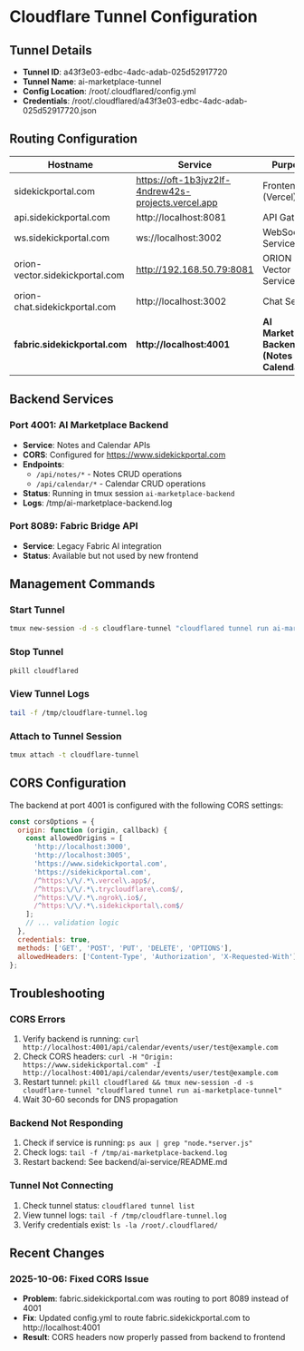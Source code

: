 # Cloudflare Tunnel Configuration

## Tunnel Details
- **Tunnel ID**: a43f3e03-edbc-4adc-adab-025d52917720
- **Tunnel Name**: ai-marketplace-tunnel
- **Config Location**: /root/.cloudflared/config.yml
- **Credentials**: /root/.cloudflared/a43f3e03-edbc-4adc-adab-025d52917720.json

## Routing Configuration

| Hostname | Service | Purpose |
|----------|---------|---------|
| sidekickportal.com | https://oft-1b3jvz2lf-4ndrew42s-projects.vercel.app | Frontend (Vercel) |
| api.sidekickportal.com | http://localhost:8081 | API Gateway |
| ws.sidekickportal.com | ws://localhost:3002 | WebSocket Service |
| orion-vector.sidekickportal.com | http://192.168.50.79:8081 | ORION Vector Service |
| orion-chat.sidekickportal.com | http://localhost:3002 | Chat Service |
| **fabric.sidekickportal.com** | **http://localhost:4001** | **AI Marketplace Backend (Notes + Calendar)** |

## Backend Services

### Port 4001: AI Marketplace Backend
- **Service**: Notes and Calendar APIs
- **CORS**: Configured for https://www.sidekickportal.com
- **Endpoints**:
  - `/api/notes/*` - Notes CRUD operations
  - `/api/calendar/*` - Calendar CRUD operations
- **Status**: Running in tmux session `ai-marketplace-backend`
- **Logs**: /tmp/ai-marketplace-backend.log

### Port 8089: Fabric Bridge API
- **Service**: Legacy Fabric AI integration
- **Status**: Available but not used by new frontend

## Management Commands

### Start Tunnel
```bash
tmux new-session -d -s cloudflare-tunnel "cloudflared tunnel run ai-marketplace-tunnel 2>&1 | tee /tmp/cloudflare-tunnel.log"
```

### Stop Tunnel
```bash
pkill cloudflared
```

### View Tunnel Logs
```bash
tail -f /tmp/cloudflare-tunnel.log
```

### Attach to Tunnel Session
```bash
tmux attach -t cloudflare-tunnel
```

## CORS Configuration

The backend at port 4001 is configured with the following CORS settings:

```javascript
const corsOptions = {
  origin: function (origin, callback) {
    const allowedOrigins = [
      'http://localhost:3000',
      'http://localhost:3005',
      'https://www.sidekickportal.com',
      'https://sidekickportal.com',
      /^https:\/\/.*\.vercel\.app$/,
      /^https:\/\/.*\.trycloudflare\.com$/,
      /^https:\/\/.*\.ngrok\.io$/,
      /^https:\/\/.*\.sidekickportal\.com$/
    ];
    // ... validation logic
  },
  credentials: true,
  methods: ['GET', 'POST', 'PUT', 'DELETE', 'OPTIONS'],
  allowedHeaders: ['Content-Type', 'Authorization', 'X-Requested-With']
};
```

## Troubleshooting

### CORS Errors
1. Verify backend is running: `curl http://localhost:4001/api/calendar/events/user/test@example.com`
2. Check CORS headers: `curl -H "Origin: https://www.sidekickportal.com" -I http://localhost:4001/api/calendar/events/user/test@example.com`
3. Restart tunnel: `pkill cloudflared && tmux new-session -d -s cloudflare-tunnel "cloudflared tunnel run ai-marketplace-tunnel"`
4. Wait 30-60 seconds for DNS propagation

### Backend Not Responding
1. Check if service is running: `ps aux | grep "node.*server.js"`
2. Check logs: `tail -f /tmp/ai-marketplace-backend.log`
3. Restart backend: See backend/ai-service/README.md

### Tunnel Not Connecting
1. Check tunnel status: `cloudflared tunnel list`
2. View tunnel logs: `tail -f /tmp/cloudflare-tunnel.log`
3. Verify credentials exist: `ls -la /root/.cloudflared/`

## Recent Changes

### 2025-10-06: Fixed CORS Issue
- **Problem**: fabric.sidekickportal.com was routing to port 8089 instead of 4001
- **Fix**: Updated config.yml to route fabric.sidekickportal.com to http://localhost:4001
- **Result**: CORS headers now properly passed from backend to frontend
